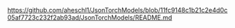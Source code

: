 https://github.com/aheschl1/JsonTorchModels/blob/11fc9148c1b21c2e4d0c05af7723c232f2ab93ad/JsonTorchModels/README.md
